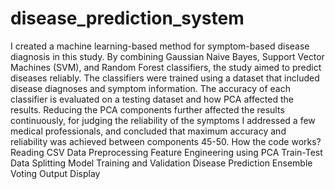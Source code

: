 # disease_prediction_system
I created a machine learning-based method for symptom-based disease diagnosis in this study. By combining Gaussian Naive Bayes, Support Vector Machines (SVM), and Random Forest  classifiers, the study aimed to predict diseases reliably.
The classifiers were trained using a dataset that included disease diagnoses and symptom information.
The accuracy of each classifier is evaluated on a testing dataset and how PCA  affected the results.
Reducing the PCA components further affected the results continuously, for judging the reliability of  the symptoms I addressed a few medical professionals, and concluded that  maximum accuracy and reliability was achieved between components 45-50.
How the code works?
Reading CSV
Data Preprocessing
Feature Engineering using PCA  Train-Test Data Splitting
Model Training and Validation  Disease Prediction
Ensemble Voting  Output Display

